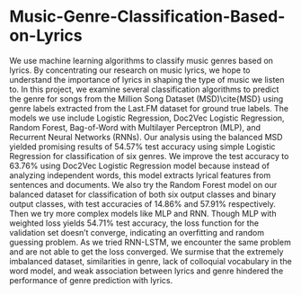 # Music-Genre-Classification-Based-on-Lyrics
We use machine learning algorithms to classify music genres based on lyrics. By concentrating our research on music lyrics, we hope to understand the importance of lyrics in shaping the type of music we listen to. In this project, we examine several classification algorithms to predict the genre for songs from the Million Song Dataset (MSD)\cite{MSD} using genre labels extracted from the Last.FM dataset for ground true labels. The models we use include Logistic Regression, Doc2Vec Logistic Regression, Random Forest, Bag-of-Word with Multilayer Perceptron (MLP), and Recurrent Neural Networks (RNNs). Our analysis using the balanced MSD yielded promising results of 54.57\% test accuracy using simple Logistic Regression for classification of six genres. We improve the test accuracy to 63.76\% using Doc2Vec Logistic Regression model because instead of analyzing independent words, this model extracts lyrical features from sentences and documents. We also try the Random Forest model on our balanced dataset for classification of both six output classes and binary output classes, with test accuracies of 14.86\% and 57.91\% respectively. Then we try more complex models like MLP and RNN. Though MLP with weighted loss yields 54.71\% test accuracy, the loss function for the validation set doesn’t converge, indicating an overfitting and random guessing problem. As we tried RNN-LSTM, we encounter the same problem and are not able to get the loss converged. We surmise that the extremely imbalanced dataset, similarities in genre, lack of colloquial vocabulary in the word model, and weak association between lyrics and genre hindered the performance of genre prediction with lyrics.
